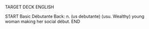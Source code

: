 TARGET DECK
ENGLISH

START
Basic
Débutante
Back: n. (us debutante) (usu. Wealthy) young woman making her social début.
END
